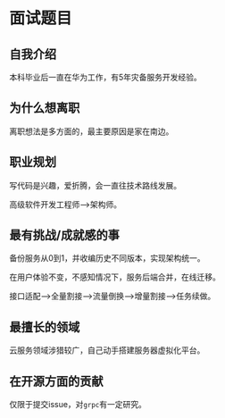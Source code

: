 # 面试题目

## 自我介绍

本科毕业后一直在华为工作，有5年灾备服务开发经验。

## 为什么想离职

离职想法是多方面的，最主要原因是家在南边。

## 职业规划

写代码是兴趣，爱折腾，会一直往技术路线发展。

高级软件开发工程师-->架构师。

## 最有挑战/成就感的事

备份服务从0到1，并收编历史不同版本，实现架构统一。

在用户体验不变，不感知情况下，服务后端合并，在线迁移。

接口适配-->全量割接-->流量倒换-->增量割接-->任务续做。

## 最擅长的领域

云服务领域涉猎较广，自己动手搭建服务器虚拟化平台。

## 在开源方面的贡献

仅限于提交issue，对`grpc`有一定研究。